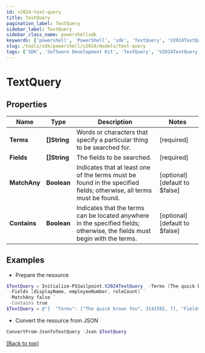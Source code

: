 ```yaml
---
id: v2024-text-query
title: TextQuery
pagination_label: TextQuery
sidebar_label: TextQuery
sidebar_class_name: powershellsdk
keywords: ['powershell', 'PowerShell', 'sdk', 'TextQuery', 'V2024TextQuery'] 
slug: /tools/sdk/powershell/v2024/models/text-query
tags: ['SDK', 'Software Development Kit', 'TextQuery', 'V2024TextQuery']
---
```



# TextQuery

## Properties

Name | Type | Description | Notes
------------ | ------------- | ------------- | -------------
**Terms** | **[]String** | Words or characters that specify a particular thing to be searched for. | [required]
**Fields** | **[]String** | The fields to be searched. | [required]
**MatchAny** | **Boolean** | Indicates that at least one of the terms must be found in the specified fields;  otherwise, all terms must be found. | [optional] [default to $false]
**Contains** | **Boolean** | Indicates that the terms can be located anywhere in the specified fields;  otherwise, the fields must begin with the terms. | [optional] [default to $false]

## Examples

- Prepare the resource
```powershell
$TextQuery = Initialize-PSSailpoint.V2024TextQuery  -Terms [The quick brown fox, 3141592, 7] `
 -Fields [displayName, employeeNumber, roleCount] `
 -MatchAny false `
 -Contains true
$TextQuery = @"{  "Terms": ["The quick brown fox", 3141592, 7], "Fields": ["displayName", "employeeNumber", "roleCount"], "MatchAny": false, "Contains": true }"@
```

- Convert the resource from JSON
```powershell
ConvertFrom-JsonToTextQuery -Json $TextQuery
```


[[Back to top]](#) 

